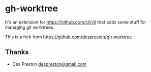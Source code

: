 # gh-worktree

It's an extension for <https://github.com/cli/cli> that adds some stuff for
managing git worktrees.

This is a fork from <https://github.com/despreston/gh-worktree>

## Thanks

- Des Preston <despreston@gmail.com>
